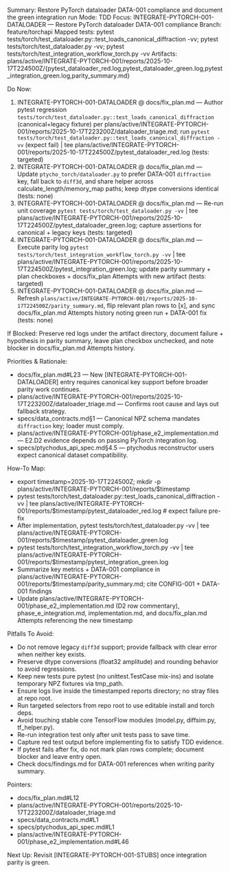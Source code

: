 Summary: Restore PyTorch dataloader DATA-001 compliance and document the green integration run
Mode: TDD
Focus: INTEGRATE-PYTORCH-001-DATALOADER — Restore PyTorch dataloader DATA-001 compliance
Branch: feature/torchapi
Mapped tests: pytest tests/torch/test_dataloader.py::test_loads_canonical_diffraction -vv; pytest tests/torch/test_dataloader.py -vv; pytest tests/torch/test_integration_workflow_torch.py -vv
Artifacts: plans/active/INTEGRATE-PYTORCH-001/reports/2025-10-17T224500Z/{pytest_dataloader_red.log,pytest_dataloader_green.log,pytest_integration_green.log,parity_summary.md}

Do Now:
1. INTEGRATE-PYTORCH-001-DATALOADER @ docs/fix_plan.md — Author pytest regression `tests/torch/test_dataloader.py::test_loads_canonical_diffraction` (canonical+legacy fixture) per plans/active/INTEGRATE-PYTORCH-001/reports/2025-10-17T223200Z/dataloader_triage.md; run `pytest tests/torch/test_dataloader.py::test_loads_canonical_diffraction -vv` (expect fail) | tee plans/active/INTEGRATE-PYTORCH-001/reports/2025-10-17T224500Z/pytest_dataloader_red.log (tests: targeted)
2. INTEGRATE-PYTORCH-001-DATALOADER @ docs/fix_plan.md — Update `ptycho_torch/dataloader.py` to prefer DATA-001 `diffraction` key, fall back to `diff3d`, and share helper across calculate_length/memory_map paths; keep dtype conversions identical (tests: none)
3. INTEGRATE-PYTORCH-001-DATALOADER @ docs/fix_plan.md — Re-run unit coverage `pytest tests/torch/test_dataloader.py -vv` | tee plans/active/INTEGRATE-PYTORCH-001/reports/2025-10-17T224500Z/pytest_dataloader_green.log; capture assertions for canonical + legacy keys (tests: targeted)
4. INTEGRATE-PYTORCH-001-DATALOADER @ docs/fix_plan.md — Execute parity log `pytest tests/torch/test_integration_workflow_torch.py -vv` | tee plans/active/INTEGRATE-PYTORCH-001/reports/2025-10-17T224500Z/pytest_integration_green.log; update parity summary + plan checkboxes + docs/fix_plan Attempts with new artifact (tests: targeted)
5. INTEGRATE-PYTORCH-001-DATALOADER @ docs/fix_plan.md — Refresh `plans/active/INTEGRATE-PYTORCH-001/reports/2025-10-17T224500Z/parity_summary.md`, flip relevant plan rows to [x], and sync docs/fix_plan.md Attempts history noting green run + DATA-001 fix (tests: none)

If Blocked: Preserve red logs under the artifact directory, document failure + hypothesis in parity summary, leave plan checkbox unchecked, and note blocker in docs/fix_plan.md Attempts history.

Priorities & Rationale:
- docs/fix_plan.md#L23 — New [INTEGRATE-PYTORCH-001-DATALOADER] entry requires canonical key support before broader parity work continues.
- plans/active/INTEGRATE-PYTORCH-001/reports/2025-10-17T223200Z/dataloader_triage.md — Confirms root cause and lays out fallback strategy.
- specs/data_contracts.md§1 — Canonical NPZ schema mandates `diffraction` key; loader must comply.
- plans/active/INTEGRATE-PYTORCH-001/phase_e2_implementation.md — E2.D2 evidence depends on passing PyTorch integration log.
- specs/ptychodus_api_spec.md§4.5 — ptychodus reconstructor users expect canonical dataset compatibility.

How-To Map:
- export timestamp=2025-10-17T224500Z; mkdir -p plans/active/INTEGRATE-PYTORCH-001/reports/$timestamp
- pytest tests/torch/test_dataloader.py::test_loads_canonical_diffraction -vv | tee plans/active/INTEGRATE-PYTORCH-001/reports/$timestamp/pytest_dataloader_red.log  # expect failure pre-fix
- After implementation, pytest tests/torch/test_dataloader.py -vv | tee plans/active/INTEGRATE-PYTORCH-001/reports/$timestamp/pytest_dataloader_green.log
- pytest tests/torch/test_integration_workflow_torch.py -vv | tee plans/active/INTEGRATE-PYTORCH-001/reports/$timestamp/pytest_integration_green.log
- Summarize key metrics + DATA-001 compliance in plans/active/INTEGRATE-PYTORCH-001/reports/$timestamp/parity_summary.md; cite CONFIG-001 + DATA-001 findings
- Update plans/active/INTEGRATE-PYTORCH-001/phase_e2_implementation.md (D2 row commentary), phase_e_integration.md, implementation.md, and docs/fix_plan.md Attempts referencing the new timestamp

Pitfalls To Avoid:
- Do not remove legacy `diff3d` support; provide fallback with clear error when neither key exists.
- Preserve dtype conversions (float32 amplitude) and rounding behavior to avoid regressions.
- Keep new tests pure pytest (no unittest.TestCase mix-ins) and isolate temporary NPZ fixtures via tmp_path.
- Ensure logs live inside the timestamped reports directory; no stray files at repo root.
- Run targeted selectors from repo root to use editable install and torch deps.
- Avoid touching stable core TensorFlow modules (model.py, diffsim.py, tf_helper.py).
- Re-run integration test only after unit tests pass to save time.
- Capture red test output before implementing fix to satisfy TDD evidence.
- If pytest fails after fix, do not mark plan rows complete; document blocker and leave entry open.
- Check docs/findings.md for DATA-001 references when writing parity summary.

Pointers:
- docs/fix_plan.md#L12
- plans/active/INTEGRATE-PYTORCH-001/reports/2025-10-17T223200Z/dataloader_triage.md
- specs/data_contracts.md#L1
- specs/ptychodus_api_spec.md#L1
- plans/active/INTEGRATE-PYTORCH-001/phase_e2_implementation.md#L46

Next Up: Revisit [INTEGRATE-PYTORCH-001-STUBS] once integration parity is green.
